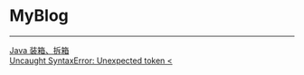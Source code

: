 # MyBlog
*** 
[Java 装箱、拆箱](https://github.com/Alvis888/MyBlog/wiki/Java-==-VS-equals)    
[Uncaught SyntaxError: Unexpected token <](https://github.com/Alvis888/MyBlog/wiki/%E6%B5%8F%E8%A7%88%E5%99%A8%E6%8E%A7%E5%88%B6%E5%8F%B0%EF%BC%9AUnexpected-token--)    
